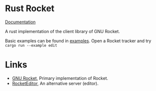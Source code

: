 Rust Rocket
===========

[Documentation](https://docs.rs/rust-rocket/)

A rust implementation of the client library of GNU Rocket.

Basic examples can be found in [examples](examples).
Open a Rocket tracker and try `cargo run --example edit`

Links
=====

* [GNU Rocket](https://github.com/rocket/rocket), Primary implementation of Rocket.
* [RocketEditor](https://github.com/emoon/rocket), An alternative server (editor).
